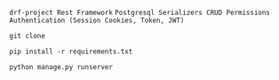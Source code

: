 `drf-project Rest Framework`
`Postgresql Serializers CRUD Permissions Authentication (Session Cookies, Token, JWT)`

```shell
git clone
```


```shell
pip install -r requirements.txt
```

```shell
python manage.py runserver
```